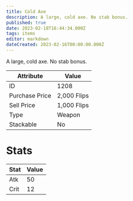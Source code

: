 ```yaml
---
title: Cold Axe
description: A large, cold axe. No stab bonus.
published: true
date: 2023-02-18T16:44:34.000Z
tags: items
editor: markdown
dateCreated: 2023-02-16T00:00:00.000Z
---
```


A large, cold axe. No stab bonus.

|Attribute|Value|
|-|-|
|ID|1208|
|Purchase Price|2,000 Flips|
|Sell Price|1,000 Flips|
|Type|Weapon|
|Stackable|No|

# Stats
|Stat|Value|
|-|-|
|Atk|50|
|Crit|12|
